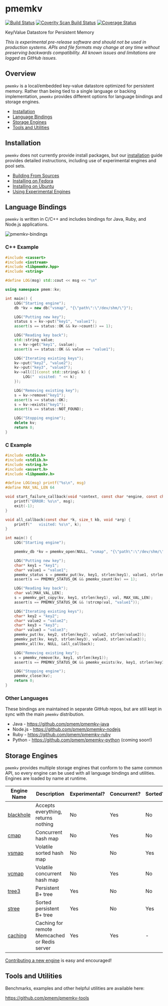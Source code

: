 # pmemkv

[![Build Status](https://travis-ci.org/pmem/pmemkv.svg?branch=master)](https://travis-ci.org/pmem/pmemkv)
[![Coverity Scan Build Status](https://scan.coverity.com/projects/18408/badge.svg)](https://scan.coverity.com/projects/pmem-pmemkv)
[![Coverage Status](https://codecov.io/github/pmem/pmemkv/coverage.svg?branch=master)](https://codecov.io/gh/pmem/pmemkv/branch/master)

Key/Value Datastore for Persistent Memory

*This is experimental pre-release software and should not be used in
production systems. APIs and file formats may change at any time without
preserving backwards compatibility. All known issues and limitations
are logged as GitHub issues.*

Overview
--------

`pmemkv` is a local/embedded key-value datastore optimized for persistent memory.
Rather than being tied to a single language or backing implementation, `pmemkv`
provides different options for language bindings and storage engines.

<ul>
<li><a href="https://github.com/pmem/pmemkv/blob/master/INSTALLING.md">Installation</a></li>
<li><a href="#bindings">Language Bindings</a></li>
<li><a href="#engines">Storage Engines</a></li>
<li><a href="#tools">Tools and Utilities</a></li>
</ul>

<a name="installation"></a>

Installation
------------

`pmemkv` does not currently provide install packages, but our
<a href="https://github.com/pmem/pmemkv/blob/master/INSTALLING.md">installation</a> guide
provides detailed instructions, including use of experimental engines and pool sets.

<ul>
<li><a href="https://github.com/pmem/pmemkv/blob/master/INSTALLING.md#building_from_sources">Building From Sources</a></li>
<li><a href="https://github.com/pmem/pmemkv/blob/master/INSTALLING.md#fedora">Installing on Fedora</a></li>
<li><a href="https://github.com/pmem/pmemkv/blob/master/INSTALLING.md#ubuntu">Installing on Ubuntu</a></li>
<li><a href="https://github.com/pmem/pmemkv/blob/master/INSTALLING.md#experimental">Using Experimental Engines</a></li>
</ul>

<a name="bindings"></a>

Language Bindings
-----------------

`pmemkv` is written in C/C++ and includes bindings for Java, Ruby, and Node.js applications.

![pmemkv-bindings](https://user-images.githubusercontent.com/913363/52880816-4651ef00-3120-11e9-9ab4-7eb006b4c7f5.png)

### C++ Example

```cpp
#include <cassert>
#include <iostream>
#include <libpmemkv.hpp>
#include <string>

#define LOG(msg) std::cout << msg << "\n"

using namespace pmem::kv;

int main() {
    LOG("Starting engine");
    db *kv = new db("vsmap", "{\"path\":\"/dev/shm/\"}");

    LOG("Putting new key");
    status s = kv->put("key1", "value1");
    assert(s == status::OK && kv->count() == 1);

    LOG("Reading key back");
    std::string value;
    s = kv->get("key1", &value);
    assert(s == status::OK && value == "value1");

    LOG("Iterating existing keys");
    kv->put("key2", "value2");
    kv->put("key3", "value3");
    kv->all([](const std::string& k) {
        LOG("  visited: " << k);
    });

    LOG("Removing existing key");
    s = kv->remove("key1");
    assert(s == status::OK);
    s = kv->exists("key1");
    assert(s == status::NOT_FOUND);

    LOG("Stopping engine");
    delete kv;
    return 0;
}
```

### C Example

```c
#include <stdio.h>
#include <stdlib.h>
#include <string.h>
#include <assert.h>
#include <libpmemkv.h>

#define LOG(msg) printf("%s\n", msg)
#define MAX_VAL_LEN 64

void start_failure_callback(void *context, const char *engine, const char *config, const char *msg) {
    printf("ERROR: %s\n", msg);
    exit(-1);
}

void all_callback(const char *k, size_t kb, void *arg) {
    printf("   visited: %s\n", k);
}

int main() {
    LOG("Starting engine");

    pmemkv_db *kv = pmemkv_open(NULL, "vsmap", "{\"path\":\"/dev/shm/\"}", &start_failure_callback);

    LOG("Putting new key");
    char* key1 = "key1";
    char* value1 = "value1";
    pmemkv_status s = pmemkv_put(kv, key1, strlen(key1), value1, strlen(value1));
    assert(s == PMEMKV_STATUS_OK && pmemkv_count(kv) == 1);

    LOG("Reading key back");
    char val[MAX_VAL_LEN];
    s = pmemkv_get_copy(kv, key1, strlen(key1), val, MAX_VAL_LEN);
    assert(s == PMEMKV_STATUS_OK && !strcmp(val, "value1"));

    LOG("Iterating existing keys");
    char* key2 = "key2";
    char* value2 = "value2";
    char* key3 = "key3";
    char* value3 = "value3";
    pmemkv_put(kv, key2, strlen(key2), value2, strlen(value2));
    pmemkv_put(kv, key3, strlen(key3), value3, strlen(value3));
    pmemkv_all(kv, NULL, &all_callback);

    LOG("Removing existing key");
    s = pmemkv_remove(kv, key1, strlen(key1));
    assert(s == PMEMKV_STATUS_OK && pmemkv_exists(kv, key1, strlen(key1)) == PMEMKV_STATUS_NOT_FOUND);

    LOG("Stopping engine");
    pmemkv_close(kv);
    return 0;
}
```

### Other Languages

These bindings are maintained in separate GitHub repos, but are still kept
in sync with the main `pmemkv` distribution.

* Java - https://github.com/pmem/pmemkv-java
* Node.js - https://github.com/pmem/pmemkv-nodejs
* Ruby - https://github.com/pmem/pmemkv-ruby
* Python - https://github.com/pmem/pmemkv-python (coming soon!)

<a name="engines"></a>

Storage Engines
---------------

`pmemkv` provides multiple storage engines that conform to the same common API, so every engine can be used with
all language bindings and utilities. Engines are loaded by name at runtime.

| Engine Name  | Description | Experimental? | Concurrent? | Sorted? |
| ------------ | ----------- | ------------- | ----------- | ------- |
| [blackhole](https://github.com/pmem/pmemkv/blob/master/ENGINES.md#blackhole) | Accepts everything, returns nothing | No | Yes | No |
| [cmap](https://github.com/pmem/pmemkv/blob/master/ENGINES.md#cmap) | Concurrent hash map | No | Yes | No |
| [vsmap](https://github.com/pmem/pmemkv/blob/master/ENGINES.md#vsmap) | Volatile sorted hash map | No | No | Yes |
| [vcmap](https://github.com/pmem/pmemkv/blob/master/ENGINES.md#vcmap) | Volatile concurrent hash map | No | Yes | No |
| [tree3](https://github.com/pmem/pmemkv/blob/master/ENGINES.md#tree3) | Persistent B+ tree | Yes | No | No |
| [stree](https://github.com/pmem/pmemkv/blob/master/ENGINES.md#stree) | Sorted persistent B+ tree | Yes | No | Yes |
| [caching](https://github.com/pmem/pmemkv/blob/master/ENGINES.md#caching) | Caching for remote Memcached or Redis server | Yes | Yes | - |

[Contributing a new engine](https://github.com/pmem/pmemkv/blob/master/CONTRIBUTING.md#engines) is easy and encouraged!

<a name="tools"></a>

Tools and Utilities
-------------------

Benchmarks, examples and other helpful utilities are available here:

https://github.com/pmem/pmemkv-tools
